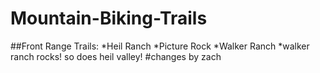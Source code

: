 # Mountain-Biking-Trails
##Front Range Trails: 
  *Heil Ranch
  *Picture Rock
  *Walker Ranch
 *walker ranch rocks! so does heil valley! #changes by zach
